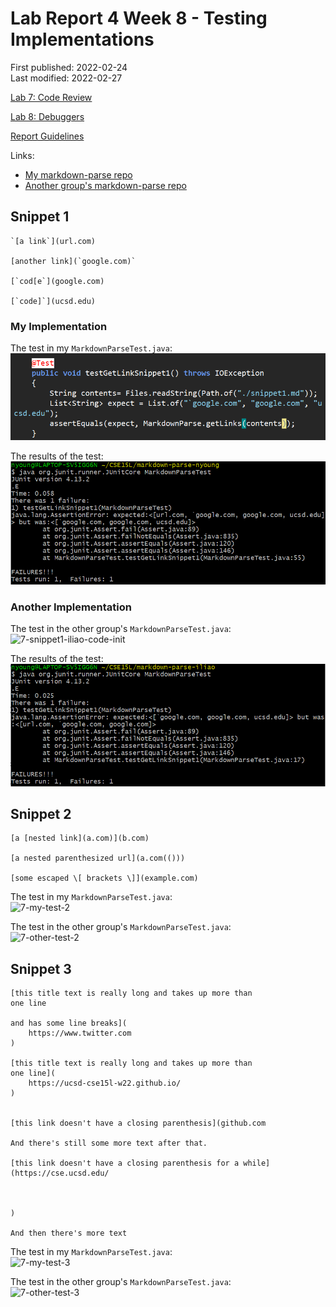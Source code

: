 # Lab Report 4 Week 8 - Testing Implementations

First published: 2022-02-24  
Last modified: 2022-02-27

[Lab 7: Code Review](https://ucsd-cse15l-w22.github.io/week/week7/)

[Lab 8: Debuggers](https://ucsd-cse15l-w22.github.io/week/week8/)

[Report Guidelines](https://ucsd-cse15l-w22.github.io/week/week8/#week-8-lab-report)

Links:
- [My markdown-parse repo](https://github.com/natalieycyoung/markdown-parse)
- [Another group's markdown-parse repo](https://github.com/iireneliao/markdown-parse)

## Snippet 1
	`[a link`](url.com)
	
	[another link](`google.com)`
	
	[`cod[e`](google.com)
	
	[`code]`](ucsd.edu)

### My Implementation

The test in my `MarkdownParseTest.java`:  
![7-snippet1-nyoung-code-init](Images/7-snippet1-nyoung-code-init.png)

The results of the test:  
![7-snippet1-nyoung-fail](Images/7-snippet1-nyoung-fail.png)

### Another Implementation

The test in the other group's `MarkdownParseTest.java`:  
![7-snippet1-iliao-code-init](Images/7-snippet1-iliao-code-init.png)

The results of the test:
![7-snippet1-iliao-fail](Images/7-snippet1-iliao-fail.png)

## Snippet 2
	[a [nested link](a.com)](b.com)
	
	[a nested parenthesized url](a.com(()))
	
	[some escaped \[ brackets \]](example.com)

The test in my `MarkdownParseTest.java`:  
![7-my-test-2](Images/7-my-test-2.png)

The test in the other group's `MarkdownParseTest.java`:  
![7-other-test-2](Images/7-other-test-2.png)

## Snippet 3
	[this title text is really long and takes up more than 
	one line
	
	and has some line breaks](
	    https://www.twitter.com
	)
	
	[this title text is really long and takes up more than 
	one line](
	    https://ucsd-cse15l-w22.github.io/
	)
	
	
	[this link doesn't have a closing parenthesis](github.com
	
	And there's still some more text after that.
	
	[this link doesn't have a closing parenthesis for a while](https://cse.ucsd.edu/
	
	
	
	)
	
	And then there's more text

The test in my `MarkdownParseTest.java`:  
![7-my-test-3](Images/7-my-test-3.png)

The test in the other group's `MarkdownParseTest.java`:  
![7-other-test-3](Images/7-other-test-3.png)
